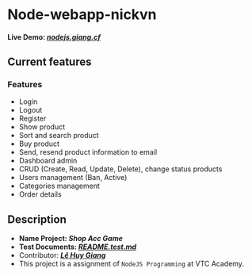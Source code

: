 # Node-webapp-nickvn

#### Live Demo: **_[nodejs.giang.cf](https://nodejs.giang.cf/)_**

## Current features

### Features
* Login
* Logout
* Register
* Show product
* Sort and search product
* Buy product
* Send, resend product information to email
* Dashboard admin
* CRUD (Create, Read, Update, Delete), change status products
* Users management (Ban, Active)
* Categories management
* Order details

## Description
* **Name Project: _Shop Acc Game_**
* **Test Documents: _[README.test.md](./test/README.test.md)_**
* Contributor: **_[Lê Huy Giang](https://github.com/lehuygiang28)_**
* This project is a assignment of `NodeJS Programming` at VTC Academy.
